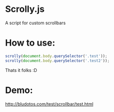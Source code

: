 Scrolly.js
==========

A script for custom scrollbars

How to use:
===========

~~~javascript
scrolly(document.body.querySelector('.test'));
scrolly(document.body.querySelector('.test2'));
~~~

Thats it folks :D

Demo:
======

http://bludotos.com/test/scrollbar/test.html
